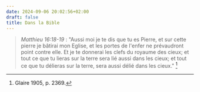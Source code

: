 ```yaml
---
date: 2024-09-06 20:02:56+02:00
draft: false
title: Dans la Bible
---
```





> *Matthieu 16:18-19* : "Aussi moi je te dis que tu es Pierre, et sur cette pierre je bâtirai mon Eglise, et les portes de l'enfer ne prévaudront point contre elle. Et je te donnerai les clefs du royaume des cieux; et tout ce que tu lieras sur la terre sera lié aussi dans les cieux; et tout ce que tu délieras sur la terre, sera aussi délié dans les cieux." [^1]

[^1]: Glaire 1905, p. 2369. 

